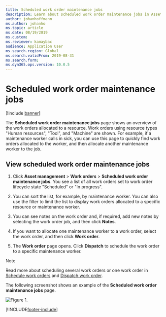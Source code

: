```yaml
---
title: Scheduled work order maintenance jobs
description: Learn about scheduled work order maintenance jobs in Asset Management, including a step-by-step process for viewing scheduled work order maintenance jobs.
author: johanhoffmann
ms.author: johanho
ms.topic: article
ms.date: 08/19/2019
ms.custom: 
ms.reviewer: kamaybac
audience: Application User
ms.search.region: Global
ms.search.validFrom: 2019-08-31
ms.search.form: 
ms.dyn365.ops.version: 10.0.5
---
```


# Scheduled work order maintenance jobs

[!include [banner](../../includes/banner.md)]

 

The **Scheduled work order maintenance jobs** page shows an overview of the work orders allocated to a resource. Work orders using resource types "Human resources", "Tool", and "Machine" are shown. For example, if a maintenance worker calls in sick, you can use this page to quickly find work orders allocated to the worker, and then allocate another maintenance worker to the job.

## View scheduled work order maintenance jobs

1. Click **Asset management** > **Work orders** > **Scheduled work order maintenance jobs**. You see a list of all work orders set to work order lifecycle state "Scheduled" or "In progress".

2. You can sort the list, for example, by maintenance worker. You can also use the filter to limit the list to display work orders allocated to a specific resource or maintenance worker.

3. You can see notes on the work order and, if required, add new notes by selecting the work order job, and then click **Notes**.

4. If you want to allocate one maintenance worker to a work order, select the work order, and then click **Work order**.

5. The **Work order** page opens. Click **Dispatch** to schedule the work order to a specific maintenance worker.

>[!NOTE]
>Read more about scheduling several work orders or one work order in [Schedule work orders](../work-order-scheduling/schedule-work-orders.md) and [Dispatch work order](../work-order-scheduling/dispatch-work-order.md).

The following screenshot shows an example of the **Scheduled work order maintenance jobs** page.

![Figure 1.](media/07-work-order-scheduling.png)



[!INCLUDE[footer-include](../../../includes/footer-banner.md)]